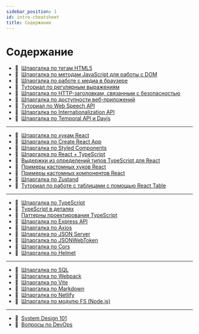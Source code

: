 ```yaml
---
sidebar_position: 1
id: intro-cheatsheet
title: Содержание
---
```


# Содержание

- :memo:&nbsp;&nbsp;[Шпаргалка по тегам HTML5](https://my-js.org/docs/cheatsheet/html5)
- :memo:&nbsp;&nbsp;[Шпаргалка по методам JavaScript для работы с DOM](https://my-js.org/docs/cheatsheet/js-dom)
- :memo:&nbsp;&nbsp;[Шпаргалка по работе с медиа в браузере](https://my-js.org/docs/cheatsheet/web-media)
- :memo:&nbsp;&nbsp;[Туториал по регулярным выражениям](https://my-js.org/docs/cheatsheet/regexp)
- :memo:&nbsp;&nbsp;[Шпаргалка по HTTP-заголовкам, связанным с безопасностью](https://my-js.org/docs/cheatsheet/security-headers)
- :memo:&nbsp;&nbsp;[Шпаргалка по доступности веб-приложений](https://my-js.org/docs/cheatsheet/web-accessibility)
- :memo:&nbsp;&nbsp;[Туториал по Web Speech API](https://my-js.org/docs/cheatsheet/web-speech)
- :memo:&nbsp;&nbsp;[Шпаргалка по Internationalization API](https://my-js.org/docs/cheatsheet/intl)
- :memo:&nbsp;&nbsp;[Шпаргалка по Temporal API и Dayjs](https://my-js.org/docs/cheatsheet/temporal)

---

- :memo:&nbsp;&nbsp;[Шпаргалка по хукам React](https://my-js.org/docs/cheatsheet/react-hooks)
- :memo:&nbsp;&nbsp;[Шпаргалка по Create React App](https://my-js.org/docs/cheatsheet/create-react-app)
- :memo:&nbsp;&nbsp;[Шпаргалка по Styled Components](https://my-js.org/docs/cheatsheet/styled-components)
- :memo:&nbsp;&nbsp;[Шпаргалка по React + TypeScript](https://my-js.org/docs/cheatsheet/react-typescript)
- :memo:&nbsp;&nbsp;[Выдержки из определений типов TypeScript для React](https://my-js.org/docs/cheatsheet/react-types)
- :memo:&nbsp;&nbsp;[Примеры кастомных хуков React](https://my-js.org/docs/cheatsheet/custom-hooks)
- :memo:&nbsp;&nbsp;[Примеры кастомных компонентов React](https://my-js.org/docs/cheatsheet/custom-components)
- :memo:&nbsp;&nbsp;[Шпаргалка по Zustand](https://my-js.org/docs/cheatsheet/zustand)
- :memo:&nbsp;&nbsp;[Туториал по работе с таблицами с помощью React Table](https://my-js.org/docs/cheatsheet/react-table)

---

- :memo:&nbsp;&nbsp;[Шпаргалка по TypeScript](https://my-js.org/docs/cheatsheet/ts)
- :memo:&nbsp;&nbsp;[TypeScript в деталях](https://my-js.org/docs/cheatsheet/mastering-ts)
- :memo:&nbsp;&nbsp;[Паттерны проектирования TypeScript](https://my-js.org/docs/cheatsheet/ts-design-patterns)
- :memo:&nbsp;&nbsp;[Шпаргалка по Express API](https://my-js.org/docs/cheatsheet/express-api)
- :memo:&nbsp;&nbsp;[Шпаргалка по Axios](https://my-js.org/docs/cheatsheet/axios)
- :memo:&nbsp;&nbsp;[Шпаргалка по JSON Server](https://my-js.org/docs/cheatsheet/json-server)
- :memo:&nbsp;&nbsp;[Шпаргалка по JSONWebToken](https://my-js.org/docs/cheatsheet/jsonwebtoken)
- :memo:&nbsp;&nbsp;[Шпаргалка по Cors](https://my-js.org/docs/cheatsheet/cors)
- :memo:&nbsp;&nbsp;[Шпаргалка по Helmet](https://my-js.org/docs/cheatsheet/helmet)

---

- :memo:&nbsp;&nbsp;[Шпаргалка по SQL](https://my-js.org/docs/cheatsheet/sql)
- :memo:&nbsp;&nbsp;[Шпаргалка по Webpack](https://my-js.org/docs/cheatsheet/webpack)
- :memo:&nbsp;&nbsp;[Шпаргалка по Vite](https://my-js.org/docs/cheatsheet/vite)
- :memo:&nbsp;&nbsp;[Шпаргалка по Markdown](https://my-js.org/docs/cheatsheet/markdown)
- :memo:&nbsp;&nbsp;[Шпаргалка по Netlify](https://my-js.org/docs/cheatsheet/netlify)
- :memo:&nbsp;&nbsp;[Шпаргалка по модулю FS (Node.js)](https://my-js.org/docs/cheatsheet/fs)

---

- :memo:&nbsp;&nbsp;[System Design 101](https://my-js.org/docs/cheatsheet/system-design-101)
- :memo:&nbsp;&nbsp;[Вопросы по DevOps](https://my-js.org/docs/cheatsheet/devops)